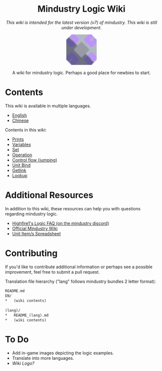 <h1 align="center">Mindustry Logic Wiki</h1>
<p align="center" style="font-style:italic">
This wiki is intended for the latest version (v7) of mindustry. This wiki is still under development.
</p>
<p align="center">
  <img src="https://raw.githubusercontent.com/Anuken/Mindustry/master/core/assets-raw/sprites/blocks/logic/micro-processor.png" width="100">
</p>
<p align="center">
A wiki for mindustry logic.
Perhaps a good place for newbies to start.
</p>
<div></div>



# Contents

This wiki is available in multiple languages.
- [English](README.md)
- [Chinese](CN/README_CN.md)

Contents in this wiki:
- [Prints](EN/print.md)
- [Variables](EN/variables.md)
- [Set](EN/set.md)
- [Operation](EN/op.md)
- [Control flow (jumping)](EN/controlflow.md)
- [Unit Bind](EN/ubind.md)
- [Getlink](EN/getlink.md)
- [Lookup](EN/lookup.md) <!-- mlog built-in spreadsheet lel-->

# Additional Resources

In addition to this wiki, these resources can help you with questions regarding mindustry logic.
- [Highfire1's Logic FAQ (on the mindustry discord)](https://discord.com/channels/391020510269669376/742769933926269069/869780706052694036)
- [Official Mindustry Wiki](https://mindustrygame.github.io/wiki/logic/0-introduction/)
- [Unit Item/s Spreadsheet](https://docs.google.com/spreadsheets/d/1SSjyXksK-T47bs8-kjzEd0IY8GRl9gsZrn_UYB6NLDg/edit?usp=sharing)

# Contributing

If you'd like to contribute additional information or perhaps see a possible improvement,
feel free to submit a pull request.

Translation file hierarchy ("lang" follows mindustry bundles 2 letter format):
```
README.md
EN/
*   (wiki contents)

(lang)/
*   README_(lang).md
*   (wiki contents)
```

# To Do

- Add in-game images depicting the logic examples.
- Translate into more languages.
- *Wiki Logo?*
